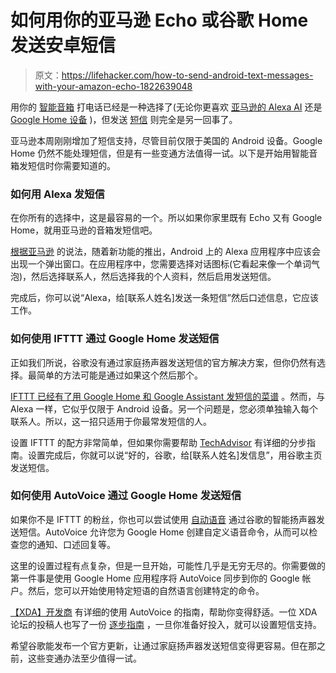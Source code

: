 # 如何用你的亚马逊 Echo 或谷歌 Home 发送安卓短信

> 原文：<https://lifehacker.com/how-to-send-android-text-messages-with-your-amazon-echo-1822639048>

用你的 [智能音箱](https://lifehacker.com/should-you-buy-a-new-google-home-speaker-1819148716) 打电话已经是一种选择了(无论你更喜欢 [亚马逊的 Alexa AI](https://www.amazon.com/gp/help/customer/display.html?asc_campaign=InlineText&asc_refurl=https://lifehacker.com/how-to-send-android-text-messages-with-your-amazon-echo-1822639048&asc_source=&nodeId=202136150&tag=kinjalifehackerlink-20) 还是 [Google Home 设备](https://support.google.com/googlehome/answer/7363847?co=GENIE.Platform%3DAndroid&hl=en) )，但发送 [短信](https://lifehacker.com/why-you-should-use-facebook-messenger-instead-of-sms-1796907913) 则完全是另一回事了。



亚马逊本周刚刚增加了短信支持，尽管目前仅限于美国的 Android 设备。Google Home 仍然不能处理短信，但是有一些变通方法值得一试。以下是开始用智能音箱发短信时你需要知道的。

### 如何用 Alexa 发短信

在你所有的选择中，这是最容易的一个。所以如果你家里既有 Echo 又有 Google Home，就用亚马逊的音箱发短信吧。

[根据亚马逊](https://www.amazon.com/gp/help/customer/display.html?asc_campaign=InlineText&asc_refurl=https://lifehacker.com/how-to-send-android-text-messages-with-your-amazon-echo-1822639048&asc_source=&nodeId=202214040&tag=kinjalifehackerlink-20) 的说法，随着新功能的推出，Android 上的 Alexa 应用程序中应该会出现一个弹出窗口。在应用程序中，您需要选择对话图标(它看起来像一个单词气泡)，然后选择联系人，然后选择我的个人资料，然后启用发送短信。

完成后，你可以说“Alexa，给[联系人姓名]发送一条短信”然后口述信息，它应该工作。

### 如何使用 IFTTT 通过 Google Home 发送短信

正如我们所说，谷歌没有通过家庭扬声器发送短信的官方解决方案，但你仍然有选择。最简单的方法可能是通过如果这个然后那个。

[IFTTT 已经有了用 Google Home 和 Google Assistant 发短信的菜谱](https://ifttt.com/applets/fNdGJfwy-send-a-text-message-to-someone-with-your-android-and-google-home) 。然而，与 Alexa 一样，它似乎仅限于 Android 设备。另一个问题是，您必须单独输入每个联系人。所以，这一招只适用于你最常发短信的人。

设置 IFTTT 的配方非常简单，但如果你需要帮助 [TechAdvisor](https://www.techadvisor.co.uk/how-to/digital-home/how-send-text-message-using-google-home-3660953/) 有详细的分步指南。设置完成后，你就可以说“好的，谷歌，给[联系人姓名]发信息”，用谷歌主页发送短信。

### **如何使用 AutoVoice 通过 Google Home 发送短信**

如果你不是 IFTTT 的粉丝，你也可以尝试使用 [自动语音](https://www.xda-developers.com/autovoice-integration-finally-makes-its-way-to-google-home-heres-how-to-use-it/) 通过谷歌的智能扬声器发送短信。AutoVoice 允许您为 Google Home 创建自定义语音命令，从而可以检查您的通知、口述回复等。

这里的设置过程有点复杂，但是一旦开始，可能性几乎是无穷无尽的。你需要做的第一件事是使用 Google Home 应用程序将 AutoVoice 同步到你的 Google 帐户。然后，您可以开始使用特定短语的自然语言创建特定的命令。

[【XDA】开发商](https://www.xda-developers.com/autovoice-integration-finally-makes-its-way-to-google-home-heres-how-to-use-it/) 有详细的使用 AutoVoice 的指南，帮助你变得舒适。一位 XDA 论坛的投稿人也写了一份 [逐步指南](https://forum.xda-developers.com/u/tasker-tips-tricks/text-messaging-google-home-autovoice-t3720199) ，一旦你准备好投入，就可以设置短信支持。

希望谷歌能发布一个官方更新，让通过家庭扬声器发送短信变得更容易。但在那之前，这些变通办法至少值得一试。
